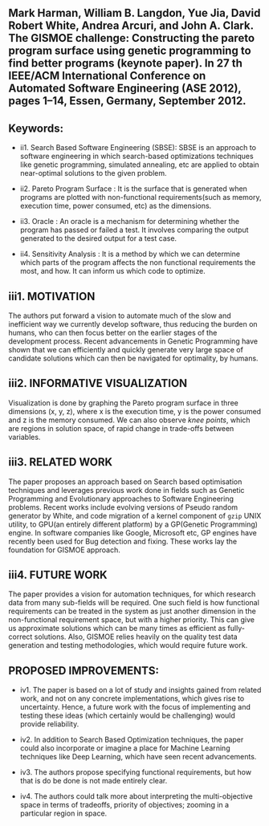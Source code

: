## Mark Harman, William B. Langdon, Yue Jia, David Robert White, Andrea Arcuri, and John A. Clark. The GISMOE challenge: Constructing the pareto program surface using genetic programming to find better programs (keynote paper). In 27 th IEEE/ACM International Conference on Automated Software Engineering (ASE 2012), pages 1–14, Essen, Germany, September 2012.

## Keywords:

- ii1. Search Based Software Engineering (SBSE): SBSE is an approach to software engineering in which search-based optimizations techniques like genetic programming, simulated annealing, etc are applied to obtain near-optimal solutions to the given problem.

- ii2. Pareto Program Surface : It is the surface that is generated when programs are plotted with non-functional requirements(such as memory, execution time, power consumed, etc) as the dimensions. 

- ii3. Oracle : An oracle is a mechanism for determining whether the program has passed or failed a test. It involves comparing the output generated to the desired output for a test case.

- ii4. Sensitivity Analysis : It is a method by which we can determine which parts of the program affects the non functional requirements the most, and how. It can inform us which code to optimize.

## iii1. MOTIVATION

The authors put forward a vision to automate much of the slow and inefficient way we currently develop software, thus reducing the burden on humans, who can then focus better on the earlier stages of the development process. Recent advancements in Genetic Programming have shown that we can efficiently and quickly generate very large space of candidate solutions which can then be navigated for optimality, by humans.

## iii2. INFORMATIVE VISUALIZATION

Visualization is done by graphing the Pareto program surface in three dimensions (x, y, z), where x is the execution time, y is the power consumed and z is the memory consumed. We can also observe *knee points*, which are regions in solution space, of rapid change in trade-offs between variables. 

## iii3. RELATED WORK

The paper proposes an approach based on Search based optimisation techniques and leverages previous work done in fields such as Genetic Programming and Evolutionary approaches to Software Engineering problems. Recent works include evolving versions of Pseudo random generator by White, and code migration of a kernel component of `gzip` UNIX utility, to GPU(an entirely different platform) by a GP(Genetic Programming) engine. In software companies like Google, Microsoft etc, GP engines have recently been used for Bug detection and fixing. These works lay the foundation for GISMOE approach.  

## iii4. FUTURE WORK

The paper provides a vision for automation techniques, for which research data from many sub-fields will be required. One such field is how functional requirements can be treated in the system as just another dimension in the non-functional requirement space, but with a higher priority. This can give us approximate solutions which can be many times as efficient as fully-correct solutions. Also, GISMOE relies heavily on the quality test data generation and testing methodologies, which would require future work.  

## PROPOSED IMPROVEMENTS: 

- iv1. The paper is based on a lot of study and insights gained from related work, and not on any concrete implementations, which gives rise to uncertainty. Hence, a future work with the focus of implementing and testing these ideas (which certainly would be challenging) would provide reliability.

- iv2. In addition to Search Based Optimization techniques, the paper could also incorporate or imagine a place for Machine Learning techniques like Deep Learning, which have seen recent advancements.

- iv3. The authors propose specifying functional requirements, but how that is do be done is not made entirely clear.  

- iv4. The authors could talk more about interpreting the multi-objective space in terms of tradeoffs, priority of objectives; zooming in a particular region in space.
